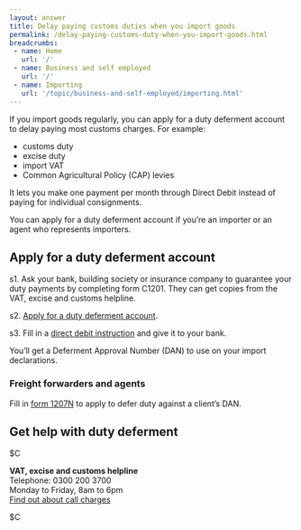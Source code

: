 ```yaml
---
layout: answer
title: Delay paying customs duties when you import goods
permalink: /delay-paying-customs-duty-when-you-import-goods.html
breadcrumbs:
 - name: Home
   url: '/'
 - name: Business and self employed
   url: '/'
 - name: Importing
   url: '/topic/business-and-self-employed/importing.html' 
---
```


If you import goods regularly, you can apply for a duty deferment account to delay paying most customs charges. For example:

- customs duty
- excise duty
- import VAT
- Common Agricultural Policy (CAP) levies

It lets you make one payment per month through Direct Debit instead of paying for individual consignments.

You can apply for a duty deferment account if you’re an importer or an agent who represents importers.

## Apply for a duty deferment account

s1. Ask your bank, building society or insurance company to guarantee your duty payments by completing form C1201. They can get copies from the VAT, excise and customs helpline.

s2. [Apply for a duty deferment account](https://public-online.hmrc.gov.uk/lc/content/xfaforms/profiles/forms.html?contentRoot=repository:///Applications/Customs_A/1.0/C1200&template=C1200.xdp).

s3. Fill in a [direct debit instruction](https://public-online.hmrc.gov.uk/lc/content/xfaforms/profiles/forms.html?contentRoot=repository:///Applications/Customs_A/1.0/C1202&template=C1202.xdp) and give it to your bank.

You’ll get a Deferment Approval Number (DAN) to use on your import declarations.

### Freight forwarders and agents

Fill in [form 1207N](https://public-online.hmrc.gov.uk/lc/content/xfaforms/profiles/forms.html?contentRoot=repository:///Applications/Customs_A/1.0/C1207N&template=C1207N.xdp) to apply to defer duty against a client’s DAN.

## Get help with duty deferment

$C 

**VAT, excise and customs helpline**  
Telephone: 0300 200 3700   
Monday to Friday, 8am to 6pm     
[Find out about call charges](https://www.gov.uk/call-charges)

$C  



